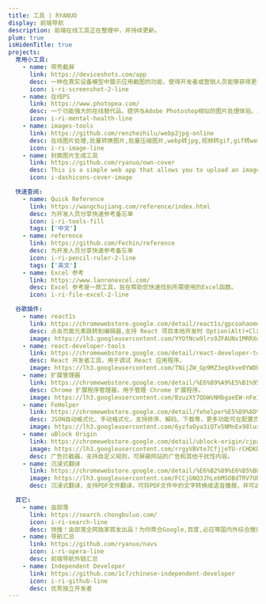 ```yaml
---
title: 工具 | RYANUO
display: 前端导航
description: 前端在线工具正在整理中，并持续更新。
plum: true
isHidenTitle: true
projects:
  常用小工具:
    - name: 带壳截屏
      link: https://deviceshots.com/app
      desc: 一种在真实设备模型中展示应用截图的功能，使得开发者或营销人员能够获得更专业、更具吸引力的应用展示效果。
      icon: i-ri-screenshot-2-line
    - name: 在线PS
      link: https://www.photopea.com/
      desc: 一个功能强大的在线替代品，提供与Adobe Photoshop相似的图片处理体验。用户无需下载安装即可在浏览器中打开并使用它来编辑照片、应用特效、滤镜、添加文本、裁剪或调整图片大小等。支持多种格式如PSD、XD、Sketch、XCF和RAW等，并具备实时链接状态检查，确保用户可以无缝访问此在线PS服务。
      icon: i-ri-mental-health-line
    - name: images-tools
      link: https://github.com/renzhezhilu/webp2jpg-online
      desc: 在线图片处理,批量转换图片,批量压缩图片,webp转jpg,视频转gif,gif转webp
      icon: i-ri-image-line
    - name: 封面图片生成工具
      link: https://github.com/ryanuo/own-cover
      desc: This is a simple web app that allows you to upload an image and get a cover of your choice.
      icon: i-dashicons-cover-image

  快速查阅:
    - name: Quick Reference
      link: https://wangchujiang.com/reference/index.html
      desc: 为开发人员分享快速参考备忘单
      icon: i-ri-tools-fill
      tags: ['中文']
    - name: reference
      link: https://github.com/Fechin/reference
      desc: 为开发人员分享快速参考备忘单
      icon: i-ri-pencil-ruler-2-line
      tags: ['英文']
    - name: Excel 参考
      link: https://www.lanrenexcel.com/
      desc: Excel 参考是一款工具，旨在帮助您快速找到所需使用的Excel函数。
      icon: i-ri-file-excel-2-line

  谷歌插件:
    - name: react1s
      link: https://chromewebstore.google.com/detail/react1s/gpcoahaomdfmekggblkckofkgjggnjlp
      desc: 点击页面元素跳转到编辑器,支持 React 项目本地开发时 Option(Alt)+Click 页面上对应元素即可跳转到编辑器对应组件行列。
      image: https://lh3.googleusercontent.com/YYOfNcw9lrs9ZFAUNv1MRRXd68KsKJfnEG4cKjtURrjQ1uFYKmQ8ZRHIy6Zf1E5HeDzPv6tW4jOXZm7vPPEabooD0w=s60
    - name: react-developer-tools
      link: https://chromewebstore.google.com/detail/react-developer-tools/fmkadmapgofadopljbjfkapdkoienihi
      desc: React 开发者工具，用于调试 React 应用程序。
      image: https://lh3.googleusercontent.com/TNijZW_Gp9MZ3eqXkve0YWDEiHV-a2IpSpD6IJzrV3Y76GJcLEyzX2regTLemXzBHbHVqkKuxnnWDT34Cp4sNh-Y=s60
    - name: 扩展管理器
      link: https://chromewebstore.google.com/detail/%E6%89%A9%E5%B1%95%E7%AE%A1%E7%90%86%E5%99%A8%EF%BC%88extension-manager%EF%BC%89/gjldcdngmdknpinoemndlidpcabkggco
      desc: Chrome 扩展程序管理器，用于管理 Chrome 扩展程序。
      image: https://lh3.googleusercontent.com/BzuzXt7QbWsNHbgaeEW-nFe1inyQS4CtcY2QdXBbsyuf5ywVt4BEl3M1gluUVD1PTFv5hLMZ-NZJy9_7Ype5Zg1H08s=s60
    - name: FeHelper
      link: https://chromewebstore.google.com/detail/fehelper%E5%89%8D%E7%AB%AF%E5%8A%A9%E6%89%8B/pkgccpejnmalmdinmhkkfafefagiiiad
      desc: JSON自动格式化、手动格式化，支持排序、解码、下载等，更多功能可在配置页按需安装！
      image: https://lh3.googleusercontent.com/6yzfaOya3iQTv5NMnEx98luxTT-1WdOUbTQXIg5w96FOXlH_LDswkrjzIYZRqG1JCpcJ9jd8rPZD33xM--7GMGzUAQ=s60
    - name: uBlock Origin
      link: https://chromewebstore.google.com/detail/ublock-origin/cjpalhdlnbpafiamejdnhcphjbkeiagm
      image: https://lh3.googleusercontent.com/rrgyVBVte7CfjjeTU-rCHDKba7vtq-yn3o8-10p5b6QOj_2VCDAO3VdggV5fUnugbG2eDGPPjoJ9rsiU_tUZBExgLGc=s60
      desc: 广告拦截器，支持自定义规则，可屏蔽网站的广告和其他干扰性内容。
    - name: 沉浸式翻译
      link: https://chromewebstore.google.com/detail/%E6%B2%89%E6%B5%B8%E5%BC%8F%E7%BF%BB%E8%AF%91-%E5%8F%8C%E8%AF%AD%E5%AF%B9%E7%85%A7%E7%BD%91%E9%A1%B5%E7%BF%BB%E8%AF%91-pdf%E6%96%87%E6%A1%A3%E7%BF%BB%E8%AF%91/bpoadfkcbjbfhfodiogcnhhhpibjhbnh
      image: https://lh3.googleusercontent.com/FCCjGNQ3JhLebMSOBdTRV7UP5yMNa9lF5rsJxQ1B4gVcZy5V3vJIdIOh3DO7fCih1JfzIRbAHrxhhXjEUTMKtwdBDA=s60
      desc: 沉浸式翻译，支持PDF文件翻译，可将PDF文件中的文字转换成语音播报，并可选择是否朗读。

  其它:
    - name: 虫部落
      link: https://search.chongbuluo.com/
      icon: i-ri-search-line
      desc: 快搜！虫部落全网独家首发出品！为你聚合Google,百度,必应等国内外综合搜索和学术,资源,专业领域知识等垂直搜索。精准搜索,便捷交互！是你的网络搜索第一站！
    - name: 导航汇总
      link: https://github.com/ryanuo/navs
      icon: i-ri-opera-line
      desc: 前端导航外链汇总
    - name: Independent Developer
      link: https://github.com/1c7/chinese-independent-developer
      icon: i-ri-github-line
      desc: 优秀独立开发者
---
```


<!-- @layout-full-width -->

<NavsTabs :description="frontmatter.description" />

<NavsList :projects="frontmatter.projects" />
